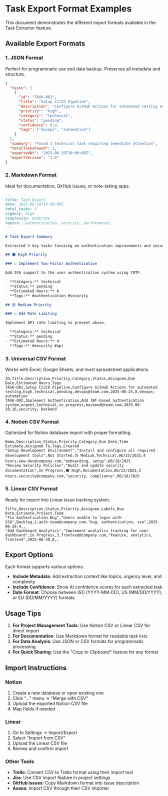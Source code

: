 # Task Export Format Examples

This document demonstrates the different export formats available in the Task Extractor feature.

## Available Export Formats

### 1. JSON Format
Perfect for programmatic use and data backup. Preserves all metadata and structure.

```json
{
  "tasks": [
    {
      "id": "TASK-001",
      "title": "Setup CI/CD Pipeline",
      "description": "Configure GitHub Actions for automated testing and deployment",
      "priority": "high",
      "category": "technical",
      "status": "pending",
      "confidence": 0.9,
      "tags": ["devops", "automation"]
    }
  ],
  "summary": "Found 1 technical task requiring immediate attention",
  "totalTasksFound": 1,
  "exportedAt": "2025-06-19T10:00:00Z",
  "exportVersion": "1.0"
}
```

### 2. Markdown Format
Ideal for documentation, GitHub issues, or note-taking apps.

```markdown
---
title: Task Export
date: 2025-06-19T10:00:00Z
total_tasks: 3
urgency: high
complexity: moderate
topics: [authentication, security, performance]
---

# Task Export Summary

Extracted 3 key tasks focusing on authentication improvements and security enhancements.

## 🟠 High Priority

### ☐ Implement Two-Factor Authentication

Add 2FA support to the user authentication system using TOTP.

- **Category:** technical
- **Status:** pending
- **Estimated Hours:** 8
- **Tags:** #authentication #security

## 🟡 Medium Priority

### ☐ Add Rate Limiting

Implement API rate limiting to prevent abuse.

- **Category:** technical
- **Status:** pending
- **Estimated Hours:** 4
- **Tags:** #security #api
```

### 3. Universal CSV Format
Works with Excel, Google Sheets, and most spreadsheet applications.

```csv
ID,Title,Description,Priority,Category,Status,Assignee,Due Date,Estimated Hours,Tags
TASK-001,Setup CI/CD Pipeline,Configure GitHub Actions for automated testing,high,technical,pending,devops@team.com,2025-06-25,8,devops; automation
TASK-002,Implement Authentication,Add JWT-based authentication system,urgent,technical,in_progress,backend@team.com,2025-06-20,16,security; backend
```

### 4. Notion CSV Format
Optimized for Notion database import with proper formatting.

```csv
Name,Description,Status,Priority,Category,Due Date,Time Estimate,Assigned To,Tags,Created
"Setup Development Environment","Install and configure all required development tools",Not Started,🟡 Medium,Technical,06/25/2025,4 hours,new-dev@company.com,"onboarding, setup",06/19/2025
"Review Security Policies","Audit and update security documentation",In Progress,🟠 High,Documentation,06/22/2025,2 hours,security@company.com,"security, compliance",06/19/2025
```

### 5. Linear CSV Format
Ready for import into Linear issue tracking system.

```csv
Title,Description,Status,Priority,Assignee,Labels,Due Date,Estimate,Project,Team
"Fix Authentication Bug","Users unable to login with SSO",Backlog,2,auth-team@company.com,"bug, authentication, sso",2025-06-20,4,,
"Add Dashboard Analytics","Implement analytics tracking for user dashboard",In Progress,3,frontend@company.com,"feature, analytics, frontend",2025-06-30,8,,
```

## Export Options

Each format supports various options:

- **Include Metadata**: Add extraction context like topics, urgency level, and complexity
- **Include Confidence**: Show AI confidence scores for each extracted task
- **Date Format**: Choose between ISO (YYYY-MM-DD), US (MM/DD/YYYY), or EU (DD/MM/YYYY) formats

## Usage Tips

1. **For Project Management Tools**: Use Notion CSV or Linear CSV for direct import
2. **For Documentation**: Use Markdown format for readable task lists
3. **For Data Analysis**: Use JSON or CSV formats for programmatic processing
4. **For Quick Sharing**: Use the "Copy to Clipboard" feature for any format

## Import Instructions

### Notion
1. Create a new database or open existing one
2. Click "..." menu → "Merge with CSV"
3. Upload the exported Notion CSV file
4. Map fields if needed

### Linear
1. Go to Settings → Import/Export
2. Select "Import from CSV"
3. Upload the Linear CSV file
4. Review and confirm import

### Other Tools
- **Trello**: Convert CSV to Trello format using their import tool
- **Jira**: Use CSV import feature in project settings
- **GitHub Issues**: Copy Markdown format into issue description
- **Asana**: Import CSV through their CSV importer